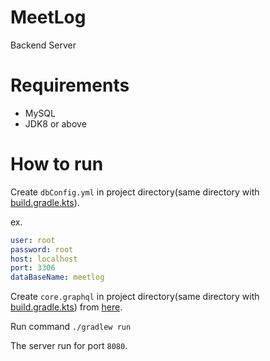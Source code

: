 # MeetLog
Backend Server

# Requirements
* MySQL
* JDK8 or above

# How to run
Create `dbConfig.yml` in project directory(same directory with [build.gradle.kts](build.gradle.kts)).

ex.
```yaml
user: root
password: root
host: localhost
port: 3306
dataBaseName: meetlog
```

Create `core.graphql` in project directory(same directory with [build.gradle.kts](build.gradle.kts)) from [here](https://github.com/MeetLog/meet-log-share/blob/dev/core.graphql).

Run command `./gradlew run`

The server run for port `8080`.